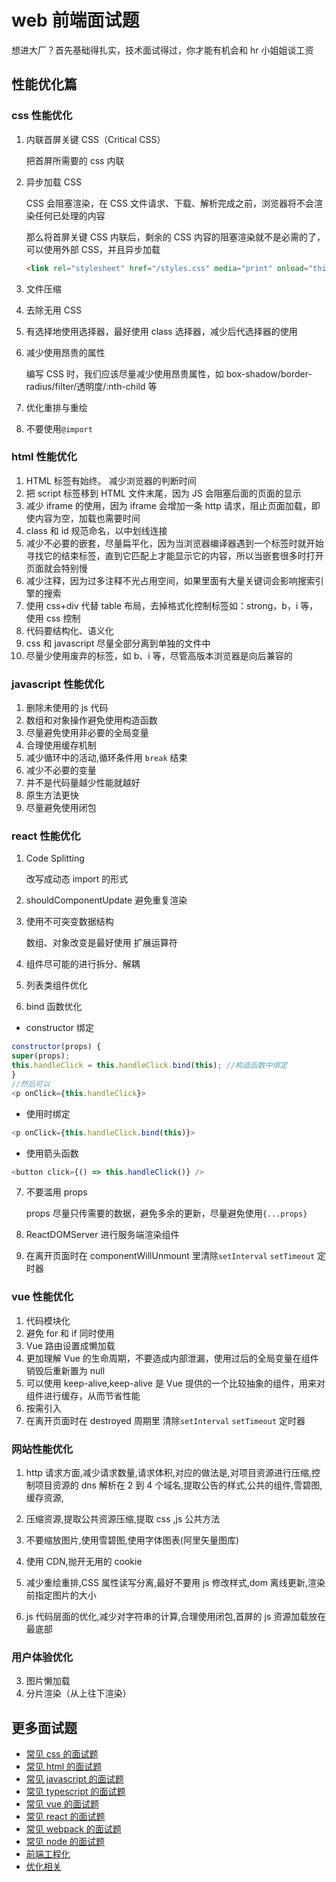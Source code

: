 # web 前端面试题

想进大厂？首先基础得扎实，技术面试得过，你才能有机会和 hr 小姐姐谈工资

## 性能优化篇

### css 性能优化

1. 内联首屏关键 CSS（Critical CSS）

   把首屏所需要的 css 内联

2. 异步加载 CSS

   CSS 会阻塞渲染，在 CSS 文件请求、下载、解析完成之前，浏览器将不会渲染任何已处理的内容

   那么将首屏关键 CSS 内联后，剩余的 CSS 内容的阻塞渲染就不是必需的了，可以使用外部 CSS，并且异步加载

   ```html
   <link rel="stylesheet" href="/styles.css" media="print" onload="this.media='all'" />
   ```

3. 文件压缩
4. 去除无用 CSS
5. 有选择地使用选择器，最好使用 class 选择器，减少后代选择器的使用
6. 减少使用昂贵的属性

   编写 CSS 时，我们应该尽量减少使用昂贵属性，如 box-shadow/border-radius/filter/透明度/:nth-child 等

7. 优化重排与重绘
8. 不要使用`@import`

### html 性能优化

1. HTML 标签有始终。 减少浏览器的判断时间
2. 把 script 标签移到 HTML 文件末尾，因为 JS 会阻塞后面的页面的显示
3. 减少 iframe 的使用，因为 iframe 会增加一条 http 请求，阻止页面加载，即使内容为空，加载也需要时间
4. class 和 id 规范命名，以中划线连接
5. 减少不必要的嵌套，尽量扁平化，因为当浏览器编译器遇到一个标签时就开始寻找它的结束标签，直到它匹配上才能显示它的内容，所以当嵌套很多时打开页面就会特别慢
6. 减少注释，因为过多注释不光占用空间，如果里面有大量关键词会影响搜索引擎的搜索
7. 使用 css+div 代替 table 布局，去掉格式化控制标签如：strong，b，i 等，使用 css 控制
8. 代码要结构化、语义化
9. css 和 javascript 尽量全部分离到单独的文件中
10. 尽量少使用废弃的标签，如 b、i 等，尽管高版本浏览器是向后兼容的

### javascript 性能优化

1. 删除未使用的 js 代码
2. 数组和对象操作避免使用构造函数
3. 尽量避免使用非必要的全局变量
4. 合理使用缓存机制
5. 减少循环中的活动,循环条件用 `break` 结束
6. 减少不必要的变量
7. 并不是代码量越少性能就越好
8. 原生方法更快
9. 尽量避免使用闭包

### react 性能优化

1. Code Splitting

   改写成动态 import 的形式

2. shouldComponentUpdate 避免重复渲染
3. 使用不可突变数据结构

   数组、对象改变是最好使用 扩展运算符

4. 组件尽可能的进行拆分、解耦
5. 列表类组件优化
6. bind 函数优化

- constructor 绑定

```js
constructor(props) {
super(props);
this.handleClick = this.handleClick.bind(this); //构造函数中绑定
}
//然后可以
<p onClick={this.handleClick}>
```

- 使用时绑定

```js
<p onClick={this.handleClick.bind(this)}>
```

- 使用箭头函数

```js
<button click={() => this.handleClick()} />
```

7. 不要滥用 props

   props 尽量只传需要的数据，避免多余的更新，尽量避免使用`{...props}`

8. ReactDOMServer 进行服务端渲染组件

9. 在离开页面时在 componentWillUnmount 里清除`setInterval` `setTimeout` 定时器

### vue 性能优化

1. 代码模块化
2. 避免 for 和 if 同时使用
3. Vue 路由设置成懒加载
4. 更加理解 Vue 的生命周期，不要造成内部泄漏，使用过后的全局变量在组件销毁后重新置为 null
5. 可以使用 keep-alive,keep-alive 是 Vue 提供的一个比较抽象的组件，用来对组件进行缓存，从而节省性能
6. 按需引入
7. 在离开页面时在 destroyed 周期里 清除`setInterval` `setTimeout` 定时器

### 网站性能优化

1. http 请求方面,减少请求数量,请求体积,对应的做法是,对项目资源进行压缩,控制项目资源的 dns 解析在 2 到 4 个域名,提取公告的样式,公共的组件,雪碧图,缓存资源,

2. 压缩资源,提取公共资源压缩,提取 css ,js 公共方法

3. 不要缩放图片,使用雪碧图,使用字体图表(阿里矢量图库)

4. 使用 CDN,抛开无用的 cookie

5. 减少重绘重排,CSS 属性读写分离,最好不要用 js 修改样式,dom 离线更新,渲染前指定图片的大小

6. js 代码层面的优化,减少对字符串的计算,合理使用闭包,首屏的 js 资源加载放在最底部

### 用户体验优化

3. 图片懒加载
4. 分片渲染（从上往下渲染）


## 更多面试题

- [常见 css 的面试题](./css.md)
- [常见 html 的面试题](./html.md)
- [常见 javascript 的面试题](./javascript.md)
- [常见 typescript 的面试题](./typescript.md)
- [常见 vue 的面试题](./vue.md)
- [常见 react 的面试题](./react.md)
- [常见 webpack 的面试题](./webpack.md)
- [常见 node 的面试题](./node.md)
- [前端工程化](./eng.md)
- [优化相关](./optimize.md)